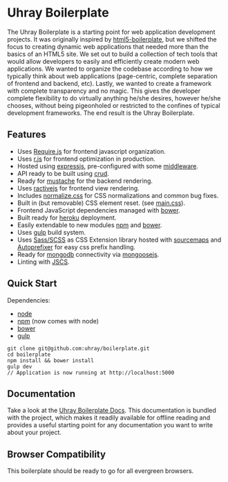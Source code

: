 Uhray Boilerplate
===============

The Uhray Boilerplate is a starting point for web application development projects. It was originally inspired by [html5-boilerplate](https://github.com/h5bp/html5-boilerplate), but we shifted the focus to creating dynamic web applications that needed more than the basics of an HTML5 site. We set out to build a collection of tech tools that would allow developers to easily and efficiently create modern web applications. We wanted to organize the codebase according to how we typically think about web applications (page-centric, complete separation of frontend and backend, etc). Lastly, we wanted to create a framework with complete transparency and no magic. This gives the developer complete flexibility to do virtually anything he/she desires, however he/she chooses, without being pigeonholed or restricted to the confines of typical development frameworks. The end result is the Uhray Boilerplate.

## Features

* Uses [Require.js](http://requirejs.org) for frontend javascript organization.
* Uses [r.js](https://github.com/jrburke/r.js) for frontend optimization in production.
* Hosted using [expressjs](http://expressjs.com), pre-configured with some [middleware](http://expressjs.com/4x/api.html#middleware).
* API ready to be built using [crud](https://github.com/uhray/crud.git).
* Ready for [mustache](https://www.npmjs.org/package/mustache-express) for the backend rendering.
* Uses [ractivejs](https://ractivejs.org) for frontend view rendering.
* Includes [normalize.css](http://necolas.github.com/normalize.css/) for CSS normalizations and common bug fixes.
* Built in (but removable) CSS element reset. (see [main.css](app/frontend/styles/main.scss)).
* Frontend JavaScript dependencies managed with [bower](http://bower.io).
* Built ready for [heroku](https://heroku.com) deployment.
* Easily extendable to new modules [npm](http://npmjs.org) and [bower](http://bower.io).
* Uses [gulp](https://github.com/gulpjs/gulp) build system.
* Uses [Sass/SCSS](http://sass-lang.com/) as CSS Extension library hosted with [sourcemaps](http://blog.teamtreehouse.com/introduction-source-maps) and [Autoprefixer](http://css-tricks.com/autoprefixer/) for easy css prefix handling.
* Ready for [mongodb](http://www.mongodb.org/) connectivity via [mongoosejs](http://mongoosejs.com/).
* Linting with [JSCS](https://www.npmjs.org/package/jscs).

## Quick Start

Dependencies:
* [node](http://nodejs.org/)
* [npm](https://www.npmjs.org/) (now comes with node)
* [bower](http://bower.io/)
* [gulp](https://github.com/gulpjs/gulp/blob/master/docs/getting-started.md#getting-started)

```
git clone git@github.com:uhray/boilerplate.git
cd boilerplate
npm install && bower install
gulp dev
// Application is now running at http://localhost:5000
```

## Documentation

Take a look at the [Uhray Boilerplate Docs](doc/boilerplate.md). This documentation is bundled with the project, which makes it readily available for offline reading and provides a useful starting point for any documentation you want to write about your project.

## Browser Compatibility

This boilerplate should be ready to go for all evergreen browsers.














